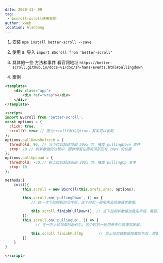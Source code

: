 ```yaml
---
date: 2020-11- 09
tag: 
 - bscroll-scroll使用案例
author: xweb
location: Alanbang
---
```


1. 安装
`npm install better-scroll --save`

2. 使用 
   a. 导入   `import BScroll from 'better-scroll'`

3. 具体的一些 方法和事件  看官网地址
`https://better-scroll.github.io/docs-v1/doc/zh-hans/events.html#pullingdown`

4. 案例
```html
<template>
    <div class="app">
        <div ref="wrap"></div>
    </div>
</template>

<script>
import BScroll from 'better-scroll';
const options = {
  click: true,
  scrollY: true // 因为scrollY默认为true，其实可以省略
};
options.pullDownRefresh = {
  threshold: 90, // 当下拉到超过顶部 50px 时，触发 pullingDown 事件
  stop: 20 // 刷新数据的过程中，回弹停留在距离顶部还有 20px 的位置
};
options.pullUpLoad = {
  threshold: -30,// 在上拉到超过底部 20px 时，触发 pullingUp 事件
  stop: 10,
};

methods:{
    init(){
        this.scroll = new BScroll(this.$refs.wrap, options);

        this.scroll.on('pullingDown', () => {
            // 在一次下拉刷新的动作后，这个时机一般用来去后端请求数据。

            this.scroll.finishPullDown(); // 当下拉刷新数据加载完毕后，需要调用此方法告诉 better-scroll 数据已加载。
        });
        this.scroll.on('pullingUp', () => {   
              // 在一次上拉加载的动作后，这个时机一般用来去后端请求数据。

            this.scroll.finishPullUp       // 当上拉加载数据加载完毕后，需要调用此方法告诉 better-scroll 数据已加载。
        })
    }
}

</script>
```
